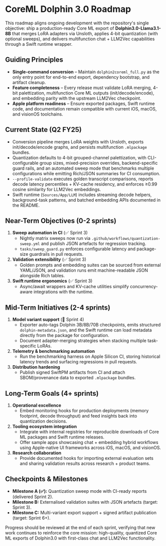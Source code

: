 # CoreML Dolphin 3.0 Roadmap

This roadmap aligns ongoing development with the repository's single objective:
ship a production-ready Core ML export of **Dolphin3.0-Llama3.1-8B** that merges
LoRA adapters via Unsloth, applies 4-bit quantization (with optional sweeps),
and delivers multifunction chat + LLM2Vec capabilities through a Swift runtime
wrapper.

## Guiding Principles

- **Single-command conversion** – Maintain `dolphin2coreml_full.py` as the only
  entry point for end-to-end export, dependency bootstrap, and artifact cleanup.
- **Feature completeness** – Every release must validate LoRA merging, 4-bit
  palettization, multifunction Core ML outputs (init/decode/encode), and
  embedding parity with the upstream LLM2Vec checkpoint.
- **Apple platform readiness** – Ensure exported packages, Swift runtime code,
  and documentation remain compatible with current iOS, macOS, and visionOS
  toolchains.

## Current State (Q2 FY25)

- Conversion pipeline merges LoRA weights with Unsloth, exports
  init/decode/encode graphs, and persists multifunction `.mlpackage` bundles.
- Quantization defaults to 4-bit grouped-channel palettization, with
  CLI-configurable group sizes, mixed-precision overrides, backend-specific
  guard rails, and an automated sweep mode that benchmarks multiple
  configurations while emitting Rich/JSON summaries for CI consumption.
- `--profile-validate` executes golden transcript comparisons, reports decode
  latency percentiles + KV-cache residency, and enforces ≥0.99 cosine similarity
  for LLM2Vec embeddings.
- Swift runtime (`Sources/App/LLM`) includes streaming decode helpers,
  background-task patterns, and batched embedding APIs documented in the README.

## Near-Term Objectives (0-2 sprints)

1. **Sweep automation in CI** (✅ Sprint 3)
   - Nightly matrix sweeps now run via `.github/workflows/quantization-sweep.yml`
     and publish JSON artefacts for regression tracking.
   - `tasks/sweep_guard.py` enforces configurable latency and package-size
     guardrails in pull requests.
2. **Validation extensibility** (✅ Sprint 3)
   - Golden prompts and embedding suites can be sourced from external
     YAML/JSON, and validation runs emit machine-readable JSON alongside Rich
     tables.
3. **Swift runtime ergonomics** (✅ Sprint 3)
   - Async/await wrappers and KV-cache utilities simplify concurrency-aware
     integrations with the runtime.

## Mid-Term Initiatives (2-4 sprints)

1. **Model variant support** (🚧 Sprint 4)
   - Exporter auto-tags Dolphin 3B/8B/70B checkpoints, emits structured
     `dolphin-metadata.json`, and the Swift runtime can load metadata directly
     from the package for configuration.
   - Document adapter-merging strategies when stacking multiple task-specific
     LoRAs.
2. **Telemetry & benchmarking automation**
   - Run the benchmarking harness on Apple Silicon CI, storing historical
     latency trends and surfacing regressions in pull requests.
3. **Distribution hardening**
   - Publish signed SwiftPM artifacts from CI and attach SBOM/provenance data to
     exported `.mlpackage` bundles.

## Long-Term Goals (4+ sprints)

1. **Operational excellence**
   - Embed monitoring hooks for production deployments (memory footprint,
     decode throughput) and feed insights back into quantization decisions.
2. **Tooling ecosystem integration**
   - Integrate with internal registries for reproducible downloads of Core ML
     packages and Swift runtime releases.
   - Offer sample apps showcasing chat + embedding hybrid workflows using
     Apple-native UI frameworks across iOS, macOS, and visionOS.
3. **Research collaboration**
   - Provide documented hooks for importing external evaluation sets and sharing
     validation results across research + product teams.

## Checkpoints & Milestones

- **Milestone A (✅):** Quantization sweep mode with CI-ready reports (delivered
  Sprint 2).
- **Milestone B:** Externalised validation suites with JSON artefacts (target:
  Sprint 3).
- **Milestone C:** Multi-variant export support + signed artifact publication
  (target: Sprint 6+).

Progress should be reviewed at the end of each sprint, verifying that new work
continues to reinforce the core mission: high-quality, quantized Core ML exports
of Dolphin3.0 with first-class chat and LLM2Vec functionality.
